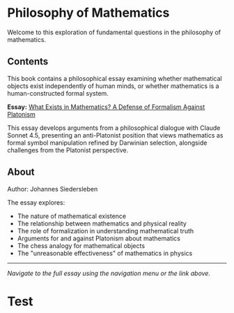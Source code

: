# Philosophy of Mathematics

Welcome to this exploration of fundamental questions in the philosophy of mathematics.

## Contents

This book contains a philosophical essay examining whether mathematical objects exist independently of human minds, or whether mathematics is a human-constructed formal system.

**Essay:** [What Exists in Mathematics? A Defense of Formalism Against Platonism](mathematics_existence.md)

This essay develops arguments from a philosophical dialogue with Claude Sonnet 4.5, presenting an anti-Platonist position that views mathematics as formal symbol manipulation refined by Darwinian selection, alongside challenges from the Platonist perspective.

## About

Author: Johannes Siedersleben

The essay explores:
- The nature of mathematical existence
- The relationship between mathematics and physical reality
- The role of formalization in understanding mathematical truth
- Arguments for and against Platonism about mathematics
- The chess analogy for mathematical objects
- The "unreasonable effectiveness" of mathematics in physics

---

*Navigate to the full essay using the navigation menu or the link above.*

# Test
